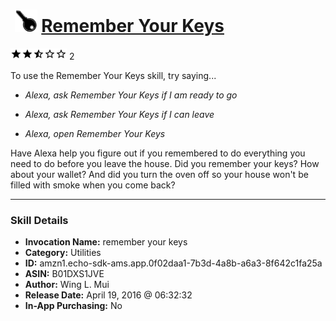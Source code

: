 # &nbsp;<img src="skill_icon" alt="Remember Your Keys icon" width="36"> [Remember Your Keys](http://alexa.amazon.com/#skills/amzn1.echo-sdk-ams.app.0f02daa1-7b3d-4a8b-a6a3-8f642c1fa25a)
![2.5 stars](../../images/ic_star_black_18dp_1x.png)![2.5 stars](../../images/ic_star_black_18dp_1x.png)![2.5 stars](../../images/ic_star_half_black_18dp_1x.png)![2.5 stars](../../images/ic_star_border_black_18dp_1x.png)![2.5 stars](../../images/ic_star_border_black_18dp_1x.png) 2

To use the Remember Your Keys skill, try saying...

* *Alexa, ask Remember Your Keys if I am ready to go*

* *Alexa, ask Remember Your Keys if I can leave*

* *Alexa, open Remember Your Keys*

Have Alexa help you figure out if you remembered to do everything you need to do before you leave the house. Did you remember your keys? How about your wallet? And did you turn the oven off so your house won't be filled with smoke when you come back?

***

### Skill Details

* **Invocation Name:** remember your keys
* **Category:** Utilities
* **ID:** amzn1.echo-sdk-ams.app.0f02daa1-7b3d-4a8b-a6a3-8f642c1fa25a
* **ASIN:** B01DXS1JVE
* **Author:** Wing L. Mui
* **Release Date:** April 19, 2016 @ 06:32:32
* **In-App Purchasing:** No
